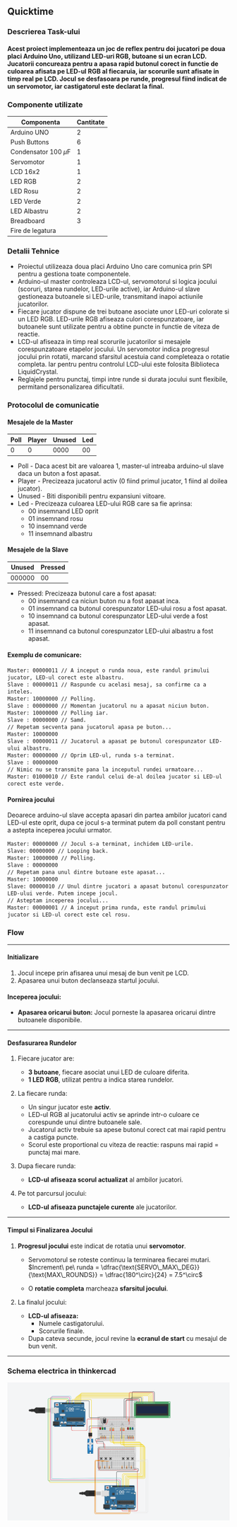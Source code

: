 ## Quicktime

### Descrierea Task-ului
#### Acest proiect implementeaza un joc de reflex pentru doi jucatori pe doua placi Arduino Uno, utilizand LED-uri RGB, butoane si un ecran LCD. Jucatorii concureaza pentru a apasa rapid butonul corect in functie de culoarea afisata pe LED-ul RGB al fiecaruia, iar scorurile sunt afisate in timp real pe LCD. Jocul se desfasoara pe runde, progresul fiind indicat de un servomotor, iar castigatorul este declarat la final.

### Componente utilizate

Componenta|Cantitate
---|---
Arduino UNO|2
Push Buttons|6
Condensator 100 $\mu\text{F}$|1
Servomotor|1
LCD 16x2|1
LED RGB|2
LED Rosu|2
LED Verde|2
LED Albastru|2  
Breadboard|3
Fire de legatura|

### Detalii Tehnice
- Proiectul utilizeaza doua placi Arduino Uno care comunica prin SPI pentru a gestiona toate componentele.
- Arduino-ul master controleaza LCD-ul, servomotorul si logica jocului (scoruri, starea rundelor, LED-urile active), iar Arduino-ul slave gestioneaza butoanele si LED-urile, transmitand inapoi actiunile jucatorilor. 
- Fiecare jucator dispune de trei butoane asociate unor LED-uri colorate si un LED RGB. LED-urile RGB afiseaza culori corespunzatoare, iar butoanele sunt utilizate pentru a obtine puncte in functie de viteza de reactie.
- LCD-ul afiseaza in timp real scorurile jucatorilor si mesajele corespunzatoare etapelor jocului. Un servomotor indica progresul jocului prin rotatii, marcand sfarsitul acestuia cand completeaza o rotatie completa. Iar pentru pentru controlul LCD-ului este folosita Biblioteca LiquidCrystal.
- Reglajele pentru punctaj, timpi intre runde si durata jocului sunt flexibile, permitand personalizarea dificultatii.

### Protocolul de comunicatie

#### Mesajele de la Master

Poll|Player|Unused|Led
---|---|---|---
0|0|0000|00

- Poll - Daca acest bit are valoarea 1, master-ul intreaba arduino-ul slave daca un buton a fost apasat.
- Player - Precizeaza jucatorul activ (0 fiind primul jucator, 1 fiind al doilea jucator).
- Unused - Biti disponibili pentru expansiuni viitoare.
- Led - Precizeaza culoarea LED-ului RGB care sa fie aprinsa:
  - 00 insemnand LED oprit
  - 01 insemnand rosu
  - 10 insemnand verde
  - 11 insemnand albastru


#### Mesajele de la Slave

Unused|Pressed
---|---
000000|00

- Pressed: Precizeaza butonul care a fost apasat:
  - 00 insemnand ca niciun buton nu a fost apasat inca.
  - 01 insemnand ca butonul corespunzator LED-ului rosu a fost apasat.
  - 10 insemnand ca butonul corespunzator LED-ului verde a fost apasat.
  - 11 insemnand ca butonul corespunzator LED-ului albastru a fost apasat.

 
#### Exemplu de comunicare:

```
Master: 00000011 // A inceput o runda noua, este randul primului jucator, LED-ul corect este albastru.
Slave : 00000011 // Raspunde cu acelasi mesaj, sa confirme ca a inteles.
Master: 10000000 // Polling.
Slave : 00000000 // Momentan jucatorul nu a apasat niciun buton.
Master: 10000000 // Polling iar.
Slave : 00000000 // Samd.
// Repetam secventa pana jucatorul apasa pe buton...
Master: 10000000
Slave : 00000011 // Jucatorul a apasat pe butonul corespunzator LED-ului albastru.
Master: 00000000 // Oprim LED-ul, runda s-a terminat.
Slave : 00000000 
// Nimic nu se transmite pana la inceputul rundei urmatoare...
Master: 01000010 // Este randul celui de-al doilea jucator si LED-ul corect este verde.
```

#### Pornirea jocului

Deoarece arduino-ul slave accepta apasari din partea ambilor jucatori cand LED-ul este oprit, dupa ce jocul s-a terminat putem da poll constant pentru a astepta inceperea jocului urmator.

```
Master: 00000000 // Jocul s-a terminat, inchidem LED-urile.
Slave: 00000000 // Looping back.
Master: 10000000 // Polling.
Slave : 00000000
// Repetam pana unul dintre butoane este apasat...
Master: 10000000
Slave: 00000010 // Unul dintre jucatori a apasat butonul corespunzator LED-ului verde. Putem incepe jocul.
// Asteptam inceperea jocului...
Master: 00000001 // A inceput prima runda, este randul primului jucator si LED-ul corect este cel rosu. 
```

### Flow  
---
#### Initializare  
1. Jocul incepe prin afisarea unui mesaj de bun venit pe LCD.  
2. Apasarea unui buton declanseaza startul jocului.  

#### Inceperea jocului:  
- **Apasarea oricarui buton:** Jocul porneste la apasarea oricarui dintre butoanele disponibile.  
---

#### Desfasurarea Rundelor  
1. Fiecare jucator are:  
   - **3 butoane**, fiecare asociat unui LED de culoare diferita.  
   - **1 LED RGB**, utilizat pentru a indica starea rundelor.  

2. La fiecare runda:  
   - Un singur jucator este **activ**.  
   - LED-ul RGB al jucatorului activ se aprinde intr-o culoare ce corespunde unui dintre butoanele sale.  
   - Jucatorul activ trebuie sa apese butonul corect cat mai rapid pentru a castiga puncte.  
   - Scorul este proportional cu viteza de reactie: raspuns mai rapid = punctaj mai mare.  

3. Dupa fiecare runda:  
   - **LCD-ul afiseaza scorul actualizat** al ambilor jucatori.  

4. Pe tot parcursul jocului:  
   - **LCD-ul afiseaza punctajele curente** ale jucatorilor.  

---

#### Timpul si Finalizarea Jocului  
1. **Progresul jocului** este indicat de rotatia unui **servomotor**.  
   - Servomotorul se roteste continuu la terminarea fiecarei mutari. 
   $Increment\ pe\ runda = \dfrac{\text{SERVO\_MAX\_DEG}}{\text{MAX\_ROUNDS}} = \dfrac{180^\circ}{24} = 7.5^\circ$

   - O **rotatie completa** marcheaza **sfarsitul jocului**.  

2. La finalul jocului:  
   - **LCD-ul afiseaza:**  
     - Numele castigatorului.  
     - Scorurile finale.  
   - Dupa cateva secunde, jocul revine la **ecranul de start** cu mesajul de bun venit.  

--- 
### Schema electrica in thinkercad
![alt text](Schema_Electrica.png "Schema Electrica") 
